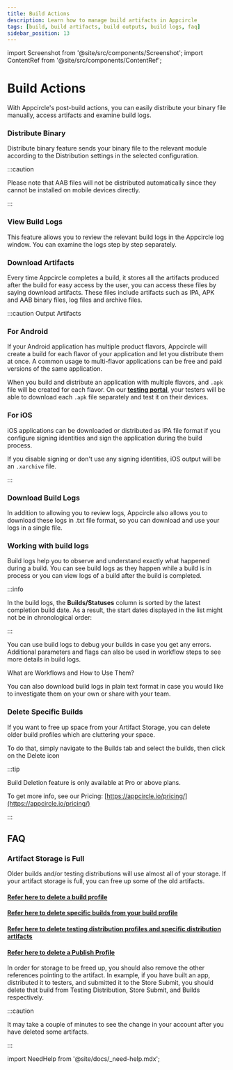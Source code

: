 ```yaml
---
title: Build Actions
description: Learn how to manage build artifacts in Appcircle
tags: [build, build artifacts, build outputs, build logs, faq]
sidebar_position: 13
---
```


import Screenshot from '@site/src/components/Screenshot';
import ContentRef from '@site/src/components/ContentRef';

# Build Actions

With Appcircle's post-build actions, you can easily distribute your binary file manually, access artifacts and examine build logs.

<Screenshot url='https://cdn.appcircle.io/docs/assets/build-ios-distribute-artifacts.png' />

### Distribute Binary

Distribute binary feature sends your binary file to the relevant module according to the Distribution settings in the selected configuration. 

:::caution

Please note that AAB files will not be distributed automatically since they cannot be installed on mobile devices directly.

:::

### View Build Logs

This feature allows you to review the relevant build logs in the Appcircle log window. You can examine the logs step by step separately.

### Download Artifacts

Every time Appcircle completes a build, it stores all the artifacts produced after the build for easy access by the user, you can access these files by saying download artifacts. These files include artifacts such as IPA, APK and AAB binary files, log files and archive files.

:::caution Output Artifacts

### For Android

If your Android application has multiple product flavors, Appcircle will create a build for each flavor of your application and let you distribute them at once. A common usage to multi-flavor applications can be free and paid versions of the same application.

When you build and distribute an application with multiple flavors, and `.apk` file will be created for each flavor. On our [**testing portal**](/testing-distribution/testing-portal), your testers will be able to download each `.apk` file separately and test it on their devices.

### For iOS

iOS applications can be downloaded or distributed as IPA file format if you configure signing identities and sign the application during the build process.

If you disable signing or don't use any signing identities, iOS output will be an `.xarchive` file.

:::

### Download Build Logs

In addition to allowing you to review logs, Appcircle also allows you to download these logs in .txt file format, so you can download and use your logs in a single file.

### Working with build logs

Build logs help you to observe and understand exactly what happened during a build. You can see build logs as they happen while a build is in process or you can view logs of a build after the build is completed.

:::info

In the build logs, the **Builds/Statuses** column is sorted by the latest completion build date. As a result, the start dates displayed in the list might not be in chronological order:

<Screenshot url='https://cdn.appcircle.io/docs/assets/build-working-with-build-logs.png' />

:::

You can use build logs to debug your builds in case you get any errors. Additional parameters and flags can also be used in workflow steps to see more details in build logs.

<ContentRef url="/workflows">What are Workflows and How to Use Them?</ContentRef>

You can also download build logs in plain text format in case you would like to investigate them on your own or share with your team.

### Delete Specific Builds

If you want to free up space from your Artifact Storage, you can delete older build profiles which are cluttering your space.

To do that, simply navigate to the Builds tab and select the builds, then click on the Delete icon

<Screenshot url='https://cdn.appcircle.io/docs/assets/build-delete-specific.png' />

:::tip

Build Deletion feature is only available at Pro or above plans.

To get more info, see our Pricing: [https://appcircle.io/pricing/](https://appcircle.io/pricing/)

:::

## FAQ

### Artifact Storage is Full

Older builds and/or testing distributions will use almost all of your storage. If your artifact storage is full, you can free up some of the old artifacts.

#### [Refer here to delete a build profile](/build/manage-the-connections/adding-a-build-profile#delete-a-build-profile)

#### [Refer here to delete specific builds from your build profile](/build/post-build-operations/after-a-build#delete-specific-builds)

#### [Refer here to delete testing distribution profiles and specific distribution artifacts](/testing-distribution/create-or-select-a-distribution-profile#delete-a-distribution-profile)

#### [Refer here to delete a Publish Profile](/publish-module/creating-publish-profiles/managing-publish-profiles#delete-publish-profile)

In order for storage to be freed up, you should also remove the other references pointing to the artifact. In example, if you have built an app, distributed it to testers, and submitted it to the Store Submit, you should delete that build from Testing Distribution, Store Submit, and Builds respectively.

:::caution

It may take a couple of minutes to see the change in your account after you have deleted some artifacts.

:::

import NeedHelp from '@site/docs/\_need-help.mdx';

<NeedHelp />

